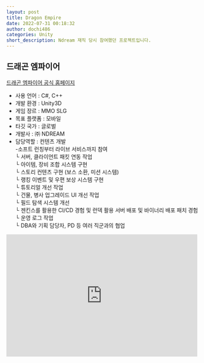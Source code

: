 ```yaml
---
layout: post
title: Dragon Empire
date: 2022-07-31 00:18:32
author: dochi486
categories: Unity
short_description: Ndream 재직 당시 참여했던 프로젝트입니다.
---
```


## 드래곤 엠파이어

[드래곤 엠파이어 공식 홈페이지](https://dragon.ndream.com/ko)
<br>

- 사용 언어 : C#, C++
- 개발 환경 : Unity3D
- 게임 장르 : MMO SLG
- 목표 플랫폼 : 모바일
- 타깃 국가 : 글로벌
- 개발사 : ㈜ NDREAM
- 담당역할 : 컨텐츠 개발
  <br>-소프트 런칭부터 라이브 서비스까지 참여
  <br>└ 서버, 클라이언트 패킷 연동 작업
  <br>└ 아이템, 장비 조합 시스템 구현
  <br>└ 스토리 컨텐츠 구현 (보스 소환, 미션 시스템)
  <br>└ 랭킹 이벤트 및 우편 보상 시스템 구현
  <br>└ 튜토리얼 개선 작업
  <br>└ 건물, 병사 업그레이드 UI 개선 작업
  <br>└ 필드 탐색 시스템 개선
  <br>└ 젠킨스를 활용한 CI/CD 경험 및 런덱 활용 서버 배포 및 바이너리 배포 패치 경험
  <br>└ 운영 로그 작업
  <br>└ DBA와 기획 담당자, PD 등 여러 직군과의 협업

<div class="youtube-container">
<iframe width="500" height="320" src="https://www.youtube.com/embed/KLtGmIDtQA0" title="[Dragon Siege] Siege Edition" frameborder="0" allow="accelerometer; autoplay; clipboard-write; encrypted-media; gyroscope; picture-in-picture; web-share" allowfullscreen></iframe>
<br>
</div>
